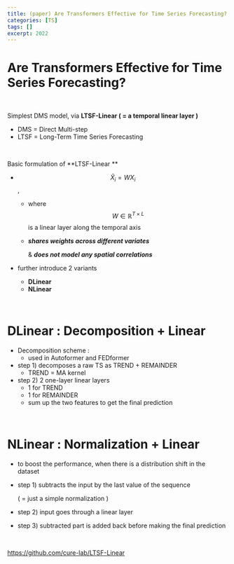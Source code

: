 ```yaml
---
title: (paper) Are Transformers Effective for Time Series Forecasting?
categories: [TS]
tags: []
excerpt: 2022
---
```


<script src="https://cdn.mathjax.org/mathjax/latest/MathJax.js?config=TeX-AMS-MML_HTMLorMML" type="text/javascript"></script>

# Are Transformers Effective for Time Series Forecasting? 

<br>

Simplest DMS model, via **LTSF-Linear ( = a temporal linear layer )**

- DMS = Direct Multi-step
- LTSF = Long-Term Time Series Forecasting

<br>

Basic formulation of **LTSF-Linear **

- $$\hat{X}_i=W X_i$$, 

  - where $$W \in \mathbb{R}^{T \times L}$$ is a linear layer along the temporal axis

  - ***shares weights across different variates*** 

    & ***does not model any spatial correlations***

- further introduce 2 variants

  - **DLinear**
  - **NLinear**

<br>

# DLinear : Decomposition + Linear

- Decomposition scheme :
  - used in Autoformer and FEDformer
- step 1) decomposes a raw TS  as TREND + REMAINDER
  - TREND = MA kernel
- step 2) 2 one-layer linear layers
  - 1 for TREND
  - 1 for REMAINDER
  - sum up the two features to get the final prediction

<br>

# NLinear : Normalization + Linear

- to boost the performance, when there is a distribution shift in the dataset

- step 1) subtracts the input by the last value of the sequence

  ( = just a simple normalization )

- step 2) input goes through a linear layer

- step 3) subtracted part is added back before making the final prediction

<br>

https://github.com/cure-lab/LTSF-Linear